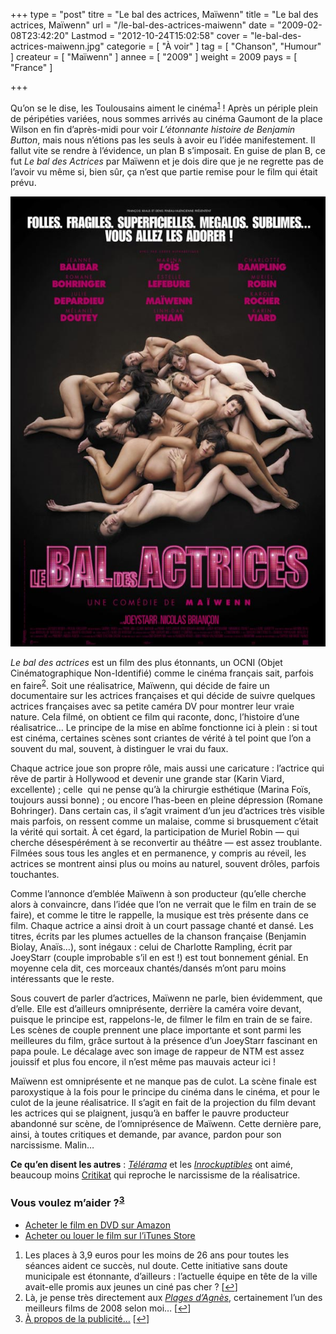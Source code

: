 +++
type = "post"
titre = "Le bal des actrices, Maïwenn"
title = "Le bal des actrices, Maïwenn"
url = "/le-bal-des-actrices-maiwenn"
date = "2009-02-08T23:42:20"
Lastmod = "2012-10-24T15:02:58"
cover = "le-bal-des-actrices-maiwenn.jpg"
categorie = [ "À voir" ]
tag = [ "Chanson", "Humour" ]
createur = [ "Maïwenn" ]
annee = [ "2009" ]
weight = 2009
pays = [ "France" ]

+++

<p>Qu&rsquo;on se le dise, les Toulousains aiment le cinéma<sup><a href="#footnote_0_1189" id="identifier_0_1189" class="footnote-link footnote-identifier-link" title="Les places &agrave; 3,9 euros pour les moins de 26 ans pour toutes les s&eacute;ances aident ce succ&egrave;s, nul doute. Cette initiative sans doute municipale est &eacute;tonnante, d&rsquo;ailleurs : l&rsquo;actuelle &eacute;quipe en t&ecirc;te de la ville avait-elle promis aux jeunes un cin&eacute; pas cher ?">1</a></sup> ! Après un périple plein de péripéties variées, nous sommes arrivés au cinéma Gaumont de la place Wilson en fin d&rsquo;après-midi pour voir <em>L&rsquo;étonnante histoire de Benjamin Button</em>, mais nous n&rsquo;étions pas les seuls à avoir eu l&rsquo;idée manifestement. Il fallut vite se rendre à l&rsquo;évidence, un plan B s&rsquo;imposait. En guise de plan B, ce fut <em>Le bal des Actrices</em> par Maïwenn et je dois dire que je ne regrette pas de l&rsquo;avoir vu même si, bien sûr, ça n&rsquo;est que partie remise pour le film qui était prévu.</p>
<p style="text-align: center;"><a href="http://www.allocine.fr/film/fichefilm_gen_cfilm=128873.html"><img class="size-full wp-image-1190 aligncenter" title="19015872" src="19015872.jpg" alt="19015872" width="540" height="720" /></a></p>
<p><em>Le bal des actrices</em> est un film des plus étonnants, un OCNI (Objet Cinématographique Non-Identifié) comme le cinéma français sait, parfois en faire<sup><a href="#footnote_1_1189" id="identifier_1_1189" class="footnote-link footnote-identifier-link" title="L&agrave;, je pense tr&egrave;s directement aux Plages d&rsquo;Agn&egrave;s, certainement l&rsquo;un des meilleurs films de 2008 selon moi&hellip;">2</a></sup>. Soit une réalisatrice, Maïwenn, qui décide de faire un documentaire sur les actrices françaises et qui décide de suivre quelques actrices françaises avec sa petite caméra DV pour montrer leur vraie nature. Cela filmé, on obtient ce film qui raconte, donc, l&rsquo;histoire d&rsquo;une réalisatrice&#8230; Le principe de la mise en abîme fonctionne ici à plein : si tout est cinéma, certaines scènes sont criantes de vérité à tel point que l&rsquo;on a souvent du mal, souvent, à distinguer le vrai du faux.</p>
<p>Chaque actrice joue son propre rôle, mais aussi une caricature : l&rsquo;actrice qui rêve de partir à Hollywood et devenir une grande star (Karin Viard, excellente) ; celle  qui ne pense qu&rsquo;à la chirurgie esthétique (Marina Foïs, toujours aussi bonne) ; ou encore l&rsquo;has-been en pleine dépression (Romane Bohringer). Dans certain cas, il s&rsquo;agit vraiment d&rsquo;un jeu d&rsquo;actrices très visible mais parfois, on ressent comme un malaise, comme si brusquement c&rsquo;était la vérité qui sortait. À cet égard, la participation de Muriel Robin — qui cherche désespérément à se reconvertir au théâtre — est assez troublante. Filmées sous tous les angles et en permanence, y compris au réveil, les actrices se montrent ainsi plus ou moins au naturel, souvent drôles, parfois touchantes.</p>
<p>Comme l&rsquo;annonce d&rsquo;emblée Maïwenn à son producteur (qu&rsquo;elle cherche alors à convaincre, dans l&rsquo;idée que l&rsquo;on ne verrait que le film en train de se faire), et comme le titre le rappelle, la musique est très présente dans ce film. Chaque actrice a ainsi droit à un court passage chanté et dansé. Les titres, écrits par les plumes actuelles de la chanson française (Benjamin Biolay, Anaïs&#8230;), sont inégaux : celui de Charlotte Rampling, écrit par JoeyStarr (couple improbable s&rsquo;il en est !) est tout bonnement génial. En moyenne cela dit, ces morceaux chantés/dansés m&rsquo;ont paru moins intéressants que le reste.</p>
<p>Sous couvert de parler d&rsquo;actrices, Maïwenn ne parle, bien évidemment, que d&rsquo;elle. Elle est d&rsquo;ailleurs omniprésente, derrière la caméra voire devant, puisque le principe est, rappelons-le, de filmer le film en train de se faire. Les scènes de couple prennent une place importante et sont parmi les meilleures du film, grâce surtout à la présence d&rsquo;un JoeyStarr fascinant en papa poule. Le décalage avec son image de rappeur de NTM est assez jouissif et plus fou encore, il n&rsquo;est même pas mauvais acteur ici !</p>
<p>Maïwenn est omniprésente et ne manque pas de culot. La scène finale est paroxystique à la fois pour le principe du cinéma dans le cinéma, et pour le culot de la jeune réalisatrice. Il s&rsquo;agit en fait de la projection du film devant les actrices qui se plaignent, jusqu&rsquo;à en baffer le pauvre producteur abandonné sur scène, de l&rsquo;omniprésence de Maïwenn. Cette dernière pare, ainsi, à toutes critiques et demande, par avance, pardon pour son narcissisme. Malin&#8230;</p>
<p><strong>Ce qu&rsquo;en disent les autres</strong> : <em><a href="http://www.telerama.fr/cinema/films/le-bal-des-actrices,370732,critique.php">Télérama</a></em> et les <em><a href="http://www.lesinrocks.com/cine/cinema-article/article/le-bal-des-actrices/">Inrockuptibles</a></em> ont aimé, beaucoup moins <a href="http://www.critikat.com/Le-Bal-des-actrices.html">Critikat</a> qui reproche le narcissisme de la réalisatrice.</p>
<div class="amazon">
<h3>Vous voulez m&rsquo;aider ?<sup><a href="#footnote_2_1189" id="identifier_2_1189" class="footnote-link footnote-identifier-link" title="&Agrave; propos de la publicit&eacute;&hellip;">3</a></sup></h3>
<ul>
<li><a href="http://www.amazon.fr/gp/product/B002A2NAQW/ref=as_li_ss_tl?ie=UTF8&tag=leblogdenic07-21&linkCode=as2&camp=1642&creative=19458&creativeASIN=B002A2NAQW">Acheter le film en DVD sur Amazon</a></li>
<li><a href="http://itunes.apple.com/fr/movie/le-bal-des-actrices/id465635837">Acheter ou louer le film sur l&rsquo;iTunes Store</a></li>
</ul>
</div>
<ol class="footnotes"><li id="footnote_0_1189" class="footnote">Les places à 3,9 euros pour les moins de 26 ans pour toutes les séances aident ce succès, nul doute. Cette initiative sans doute municipale est étonnante, d&rsquo;ailleurs : l&rsquo;actuelle équipe en tête de la ville avait-elle promis aux jeunes un ciné pas cher ? [<a href="#identifier_0_1189" class="footnote-link footnote-back-link">&#8617;</a>]</li><li id="footnote_1_1189" class="footnote">Là, je pense très directement aux <em><a href="http://voiretmanger.fr/2009/01/03/les-plages-dagnes/">Plages d&rsquo;Agnès</a></em>, certainement l&rsquo;un des meilleurs films de 2008 selon moi&#8230; [<a href="#identifier_1_1189" class="footnote-link footnote-back-link">&#8617;</a>]</li><li id="footnote_2_1189" class="footnote"><a href="http://voiretmanger.fr/soutien/">À propos de la publicité…</a> [<a href="#identifier_2_1189" class="footnote-link footnote-back-link">&#8617;</a>]</li></ol>
